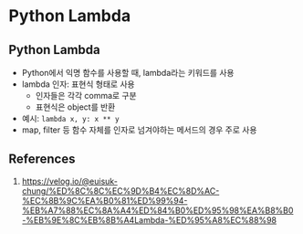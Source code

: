 # Python Lambda

## Python Lambda

- Python에서 익명 함수를 사용할 때, lambda라는 키워드를 사용
- lambda 인자: 표현식 형태로 사용
  - 인자들은 각각 comma로 구분
  - 표현식은 object를 반환
- 예시: `lambda x, y: x ** y`
- map, filter 등 함수 자체를 인자로 넘겨야하는 메서드의 경우 주로 사용

## References

1. https://velog.io/@euisuk-chung/%ED%8C%8C%EC%9D%B4%EC%8D%AC-%EC%8B%9C%EA%B0%81%ED%99%94-%EB%A7%88%EC%8A%A4%ED%84%B0%ED%95%98%EA%B8%B0-%EB%9E%8C%EB%8B%A4Lambda-%ED%95%A8%EC%88%98

